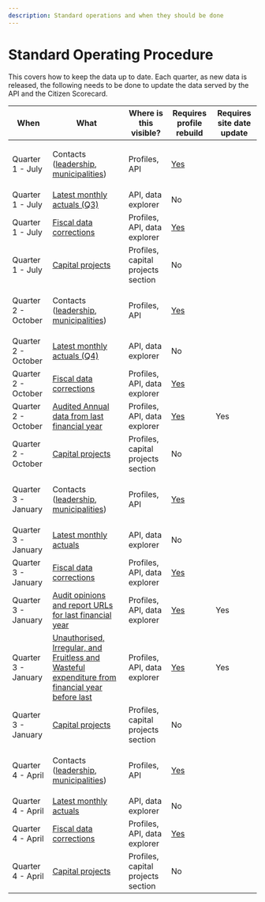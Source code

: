 ```yaml
---
description: Standard operations and when they should be done
---
```


# Standard Operating Procedure

This covers how to keep the data up to date. Each quarter, as new data is released, the following needs to be done to update the data served by the API and the Citizen Scorecard.

| When                | What                                                                                                                                                               | Where is this visible?             | Requires profile rebuild                                                     | Requires site date update |
| ------------------- | ------------------------------------------------------------------------------------------------------------------------------------------------------------------ | ---------------------------------- | ---------------------------------------------------------------------------- | ------------------------- |
| Quarter 1 - July    | <p>Contacts<br>(<a href="contact-details.md">leadership</a>, <a href="geographies-and-profile-compilation.md">municipalities</a>)</p>                              | Profiles, API                      | [Yes](geographies-and-profile-compilation.md#compiling-municipal-profiles-1) |                           |
| Quarter 1 - July    | [Latest monthly actuals (Q3)](fiscal-data/)                                                                                                                        | API, data explorer                 | No                                                                           |                           |
| Quarter 1 - July    | [Fiscal data corrections](fiscal-data/)                                                                                                                            | Profiles, API, data explorer       | [Yes](geographies-and-profile-compilation.md#compiling-municipal-profiles-1) |                           |
| Quarter 1 - July    | [Capital projects](capital-projects.md)                                                                                                                            | Profiles, capital projects section | No                                                                           |                           |
| Quarter 2 - October | <p>Contacts<br>(<a href="contact-details.md">leadership</a>, <a href="geographies-and-profile-compilation.md">municipalities</a>)</p>                              | Profiles, API                      | [Yes](geographies-and-profile-compilation.md#compiling-municipal-profiles-1) |                           |
| Quarter 2 - October | [Latest monthly actuals (Q4)](fiscal-data/)                                                                                                                        | API, data explorer                 | No                                                                           |                           |
| Quarter 2 - October | [Fiscal data corrections](fiscal-data/)                                                                                                                            | Profiles, API, data explorer       | [Yes](geographies-and-profile-compilation.md#compiling-municipal-profiles-1) |                           |
| Quarter 2 - October | [Audited Annual data from last financial year](fiscal-data/)                                                                                                       | Profiles, API, data explorer       | [Yes](geographies-and-profile-compilation.md#compiling-municipal-profiles-1) | Yes                       |
| Quarter 2 - October | [Capital projects](capital-projects.md)                                                                                                                            | Profiles, capital projects section | No                                                                           |                           |
| Quarter 3 - January | <p>Contacts<br>(<a href="contact-details.md">leadership</a>, <a href="geographies-and-profile-compilation.md">municipalities</a>)</p>                              | Profiles, API                      | [Yes](geographies-and-profile-compilation.md#compiling-municipal-profiles-1) |                           |
| Quarter 3 - January | [Latest monthly actuals](fiscal-data/)                                                                                                                             | API, data explorer                 | No                                                                           |                           |
| Quarter 3 - January | [Fiscal data corrections](fiscal-data/)                                                                                                                            | Profiles, API, data explorer       | [Yes](geographies-and-profile-compilation.md#compiling-municipal-profiles-1) |                           |
| Quarter 3 - January | [Audit opinions and report URLs for last financial year](audit-opinions-and-report-urls.md)                                                                        | Profiles, API, data explorer       | [Yes](geographies-and-profile-compilation.md#compiling-municipal-profiles-1) | Yes                       |
| Quarter 3 - January | [Unauthorised, Irregular, and Fruitless and Wasteful expenditure from financial year before last](fiscal-data/#unauthorised-irregular-fruitless-and-wasteful-uifw) | Profiles, API, data explorer       | [Yes](geographies-and-profile-compilation.md#compiling-municipal-profiles-1) | Yes                       |
| Quarter 3 - January | [Capital projects](capital-projects.md)                                                                                                                            | Profiles, capital projects section | No                                                                           |                           |
| Quarter 4 - April   | <p>Contacts<br>(<a href="contact-details.md">leadership</a>, <a href="geographies-and-profile-compilation.md">municipalities</a>)</p>                              | Profiles, API                      | [Yes](geographies-and-profile-compilation.md#compiling-municipal-profiles-1) |                           |
| Quarter 4 - April   | [Latest monthly actuals](fiscal-data/)                                                                                                                             | API, data explorer                 | No                                                                           |                           |
| Quarter 4 - April   | [Fiscal data corrections](fiscal-data/)                                                                                                                            | Profiles, API, data explorer       | [Yes](geographies-and-profile-compilation.md#compiling-municipal-profiles-1) |                           |
| Quarter 4 - April   | [Capital projects](capital-projects.md)                                                                                                                            | Profiles, capital projects section | No                                                                           |                           |

